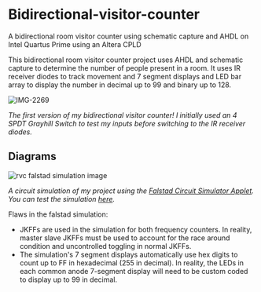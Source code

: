 # Bidirectional-visitor-counter
A bidirectional room visitor counter using schematic capture and AHDL on Intel Quartus Prime using an Altera CPLD

This bidirectional room visitor counter project uses AHDL and schematic capture to determine
the number of people present in a room. It uses IR receiver diodes to track movement and 
7 segment displays and LED bar array to display the number in decimal up to 99 and binary up to 128.

![IMG-2269](https://user-images.githubusercontent.com/93152842/190866955-a8e2e8e3-35f2-4f4e-ba84-285f11c20661.JPG)

*The first version of my bidirectional visitor counter! I initially used an 4 SPDT Grayhill Switch to test my inputs before switching to the IR receiver diodes.*

## Diagrams

![rvc falstad simulation image ](https://user-images.githubusercontent.com/93152842/190582340-0d055351-ac4e-408a-bbf1-7210c309ace9.png)

*A circuit simulation of my project using the [Falstad Circuit Simulator Applet](https://www.falstad.com/circuit/). You can test the simulation [here](https://tinyurl.com/2f6r9hfl).*

Flaws in the falstad simulation:
- JKFFs are used in the simulation for both frequency counters. In reality, master slave JKFFs must be used
  to account for the race around condition and uncontrolled toggling in normal JKFFs.
- The simulation's 7 segment displays automatically use hex digits to count up to FF in hexadecimal 
  (255 in decimal). In reality, the LEDs in each common anode 7-segment display will need to be 
  custom coded to display up to 99 in decimal.
